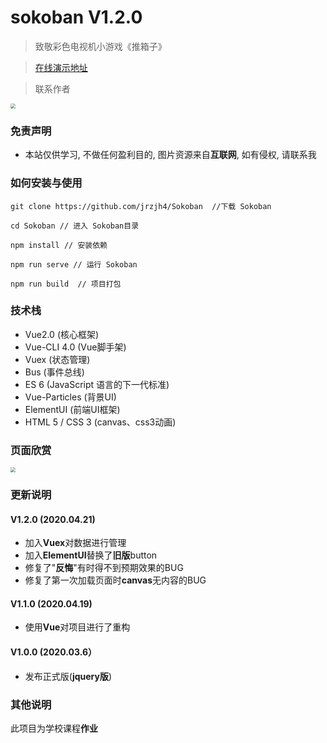 # sokoban V1.2.0

> 致敬彩色电视机小游戏《推箱子》

> <a href="https://game.itzjh.cn" target="_blank">在线演示地址</a>

> 联系作者

<img src="https://github.com/jrzjh4/Sokoban/blob/master/code.JPG" style="zoom:50%">

### 免责声明

- 本站仅供学习, 不做任何盈利目的, 图片资源来自**互联网**, 如有侵权, 请联系我

### 如何安装与使用

```base
git clone https://github.com/jrzjh4/Sokoban  //下载 Sokoban

cd Sokoban // 进入 Sokoban目录

npm install // 安装依赖

npm run serve // 运行 Sokoban

npm run build  // 项目打包
```

### 技术栈

- Vue2.0 (核心框架)
- Vue-CLI 4.0 (Vue脚手架)
- Vuex (状态管理)
- Bus (事件总线)
- ES 6 (JavaScript 语言的下一代标准)
- Vue-Particles (背景UI)
- ElementUI (前端UI框架)
- HTML 5 / CSS 3 (canvas、css3动画)

### 页面欣赏

<img src="https://github.com/jrzjh4/Sokoban/blob/master/img01.png" style="zoom:50%">

### 更新说明

#### V1.2.0 (2020.04.21)

- 加入**Vuex**对数据进行管理
- 加入**ElementUI**替换了**旧版**button
- 修复了"**反悔**"有时得不到预期效果的BUG
- 修复了第一次加载页面时**canvas**无内容的BUG

#### V1.1.0 (2020.04.19)

- 使用**Vue**对项目进行了重构

#### V1.0.0 (2020.03.6）

- 发布正式版(**jquery版**)


### 其他说明

此项目为学校课程**作业**
